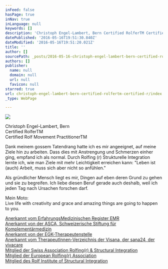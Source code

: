 ```yaml
---
inFeed: false
hasPage: true
inNav: true
inLanguage: null
keywords: []
description: 'Christoph Engel-Lambert, Bern Certified RolferTM Certified Rolf Movement PractitionerTM'
datePublished: '2016-05-16T19:51:30.840Z'
dateModified: '2016-05-16T19:51:20.021Z'
title: ''
author: []
sourcePath: _posts/2016-05-16-christoph-engel-lambert-bern-certified-rolfertm-certified-r.md
authors: []
publisher:
  name: null
  domain: null
  url: null
  favicon: null
starred: true
url: christoph-engel-lambert-bern-certified-rolfertm-certified-r/index.html
_type: WebPage

---
```

![](https://the-grid-user-content.s3-us-west-2.amazonaws.com/4bf2c60b-8f29-4e6a-853a-f5b18ef91500.jpg)

Christoph Engel-Lambert, Bern  
Certified RolferTM  
Certified Rolf Movement PractitionerTM

Dank meinem gossem Tatendrang hatte ich es mir angeeignet, auf meine Ziele hin zu arbeiten. Dass dies mit Anstrengung und Schmerzen einher ging, empfand ich als normal. Durch Rolfing (r) Strukturelle Integration lernte ich, wie man Ziele mit mehr Leichtigkeit erreichen kann: "Leben ist (auch) Arbeit, muss sich aber nicht so anfühlen."

Als gründlicher Mensch liegt es mir, Dingen auf eben deren Grund zu gehen und sie zu begreifen. Ich liebe diesen Beruf gerade auch deshalb, weil ich jeden Tag nach Ursachen forschen darf.

Mein Moto:  
Live life with creativity and grace and amazing things are going to happen to you.

[Anerkannt vom ErfahrungsMedizinischen Register EMR][0]  
[Anerkannt von der ASCA, Schweizerische Stiftung für Komplementärmedizin][1]  
[Anerkannt von der EGK-Therapeutenstelle][2]  
[Anerkannt vom TherapeutInnen-Verzeichnis der Visana, der sana24, der vivacare][3]  
[Mitglied der Swiss Association Rolfing(r) & Structural Integration][4]  
[Mitglied der European Rolfing(r) Association][5]  
[Mitglied des Rolf Institute of Structural Integration][6]

[0]: http://www.emindex.ch/hp/home.las?s=christoph.engel
[1]: http://www.asca.ch/Partners.aspx
[2]: http://www.therapeutenstelle.ch/service/therapeutenstelle-2/klientpatient/
[3]: mailto:christine.buergin@visana.ch
[4]: http://www.rolfing.ch/CFDOCS/cmsout/admin/index.cfm?GroupID=184&MandID=1&meID=42&Lang=1&TemplateName=content&SearchDone=1&OBy=saveName&OAs=ASC&userID=76&adresscat=1&subadresscat=6
[5]: http://www.rolfing.org/index.php?id=117&L=2
[6]: http://www.rolf.org/find/profile/3186